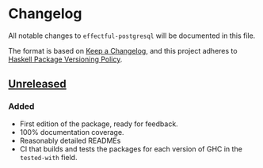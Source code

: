# Changelog

All notable changes to `effectful-postgresql` will be documented in this file.

The format is based on [Keep a Changelog](https://keepachangelog.com/en/1.1.0/),
and this project adheres to [Haskell Package Versioning Policy](https://pvp.haskell.org).

## [Unreleased]

### Added

- First edition of the package, ready for feedback.
- 100% documentation coverage.
- Reasonably detailed READMEs
- CI that builds and tests the packages for each version of GHC in the `tested-with` field.

[unreleased]: https://github.com/fpringle/effectful-postgresql/compare/3f68fcd...HEAD
